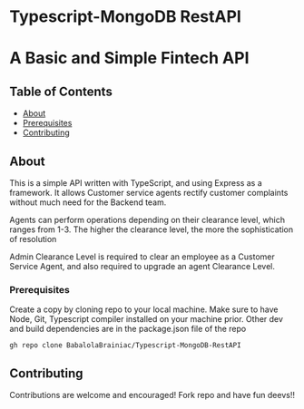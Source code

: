 # Typescript-MongoDB RestAPI
 
# A Basic and Simple Fintech API

## Table of Contents
+ [About](#about)
+ [Prerequisites](#Prerequisites)
+ [Contributing](#contributing)

## About <a name = "about"></a>
This is a simple API written with TypeScript, and using Express as a framework. It allows Customer service agents rectify customer complaints without much need for the Backend team.

Agents can perform operations depending on their clearance level, which ranges from 1-3.
The higher the clearance level, the more the sophistication of resolution

Admin Clearance Level is required to clear an employee as a Customer Service Agent, and also required to upgrade an agent Clearance Level.

### Prerequisites

Create a copy by cloning repo to your local machine. Make sure to have Node, Git, Typescript compiler installed on your machine prior.
Other dev and build dependencies are in the package.json file of the repo

```
gh repo clone BabalolaBrainiac/Typescript-MongoDB-RestAPI
```

## Contributing <a name = "contributing"></a>

Contributions are welcome and encouraged! Fork repo and have fun deevs!!
